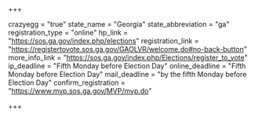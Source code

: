 +++

crazyegg = "true"
state_name = "Georgia"
state_abbreviation = "ga"
registration_type = "online"
hp_link = "https://sos.ga.gov/index.php/elections"
registration_link = "https://registertovote.sos.ga.gov/GAOLVR/welcome.do#no-back-button"
more_info_link = "https://sos.ga.gov/index.php/Elections/register_to_vote"
ip_deadline = "Fifth Monday before Election Day"
online_deadline = "Fifth Monday before Election Day"
mail_deadline = "by the fifth Monday before Election Day"
confirm_registration = "https://www.mvp.sos.ga.gov/MVP/mvp.do"

+++